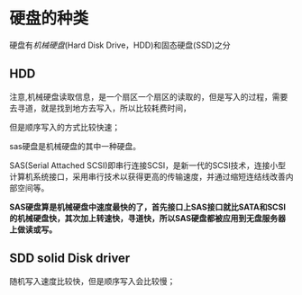 # 硬盘的种类





硬盘有*机械硬盘*(Hard Disk Drive，HDD)和固态硬盘(SSD)之分



##  HDD

 注意,机械硬盘读取信息，是一个扇区一个扇区的读取的，但是写入的过程，需要去寻道，就是找到地方去写入，所以比较耗费时间，

但是顺序写入的方式比较快速；



sas硬盘是机械硬盘的其中一种硬盘。

SAS(Serial Attached SCSI)即串行连接SCSI，是新一代的SCSI技术，连接小型计算机系统接口，采用串行技术以获得更高的传输速度，并通过缩短连结线改善内部空间等。

**SAS硬盘算是机械硬盘中速度最快的了，首先接口上SAS接口就比SATA和SCSI的机械硬盘快，其次加上转速快，寻道快，所以SAS硬盘都被应用到无盘服务器上做读或写。**



## SDD  solid Disk  driver

随机写入速度比较快，但是顺序写入会比较慢；



